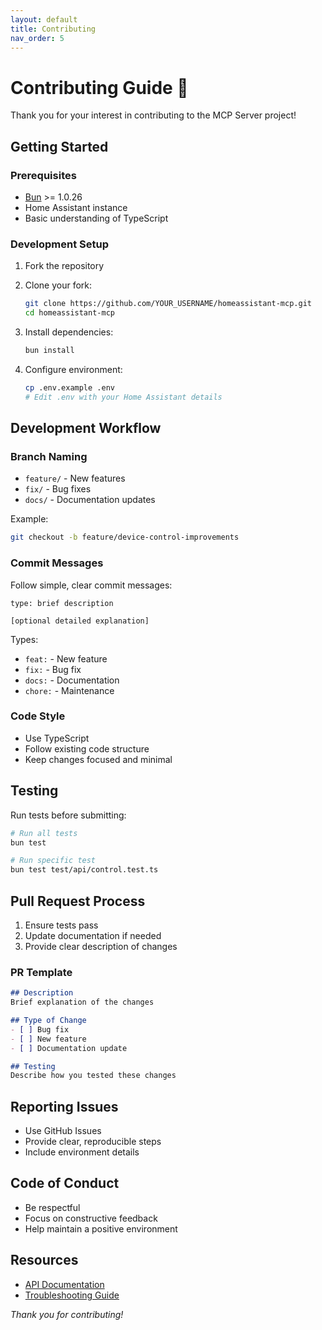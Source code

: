 ```yaml
---
layout: default
title: Contributing
nav_order: 5
---
```


# Contributing Guide 🤝

Thank you for your interest in contributing to the MCP Server project!

## Getting Started

### Prerequisites

- [Bun](https://bun.sh) >= 1.0.26
- Home Assistant instance
- Basic understanding of TypeScript

### Development Setup

1. Fork the repository
2. Clone your fork:
   ```bash
   git clone https://github.com/YOUR_USERNAME/homeassistant-mcp.git
   cd homeassistant-mcp
   ```

3. Install dependencies:
   ```bash
   bun install
   ```

4. Configure environment:
   ```bash
   cp .env.example .env
   # Edit .env with your Home Assistant details
   ```

## Development Workflow

### Branch Naming

- `feature/` - New features
- `fix/` - Bug fixes
- `docs/` - Documentation updates

Example:
```bash
git checkout -b feature/device-control-improvements
```

### Commit Messages

Follow simple, clear commit messages:

```
type: brief description

[optional detailed explanation]
```

Types:
- `feat:` - New feature
- `fix:` - Bug fix
- `docs:` - Documentation
- `chore:` - Maintenance

### Code Style

- Use TypeScript
- Follow existing code structure
- Keep changes focused and minimal

## Testing

Run tests before submitting:

```bash
# Run all tests
bun test

# Run specific test
bun test test/api/control.test.ts
```

## Pull Request Process

1. Ensure tests pass
2. Update documentation if needed
3. Provide clear description of changes

### PR Template

```markdown
## Description
Brief explanation of the changes

## Type of Change
- [ ] Bug fix
- [ ] New feature
- [ ] Documentation update

## Testing
Describe how you tested these changes
```

## Reporting Issues

- Use GitHub Issues
- Provide clear, reproducible steps
- Include environment details

## Code of Conduct

- Be respectful
- Focus on constructive feedback
- Help maintain a positive environment

## Resources

- [API Documentation](api.md)
- [Troubleshooting Guide](troubleshooting.md)

*Thank you for contributing!* 